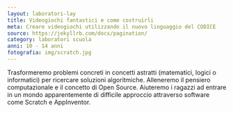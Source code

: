 ```yaml
---
layout: laboratori-lay
title: Videogiochi fantastici e come costruirli
meta: Creare videogiochi utilizzando il nuovo linguaggio del CODICE
source: https://jekyllrb.com/docs/pagination/
category: laboratori scuola
anni: 10 - 14 anni
fotografia: img/scratch.jpg
---
```

Trasformeremo problemi concreti in concetti astratti (matematici, logici o informatici) per ricercare soluzioni algoritmiche. Alleneremo il pensiero computazionale e il concetto di Open Source. Aiuteremo i ragazzi ad entrare in un mondo apparentemente di difficile approccio attraverso software come Scratch e AppInventor.
